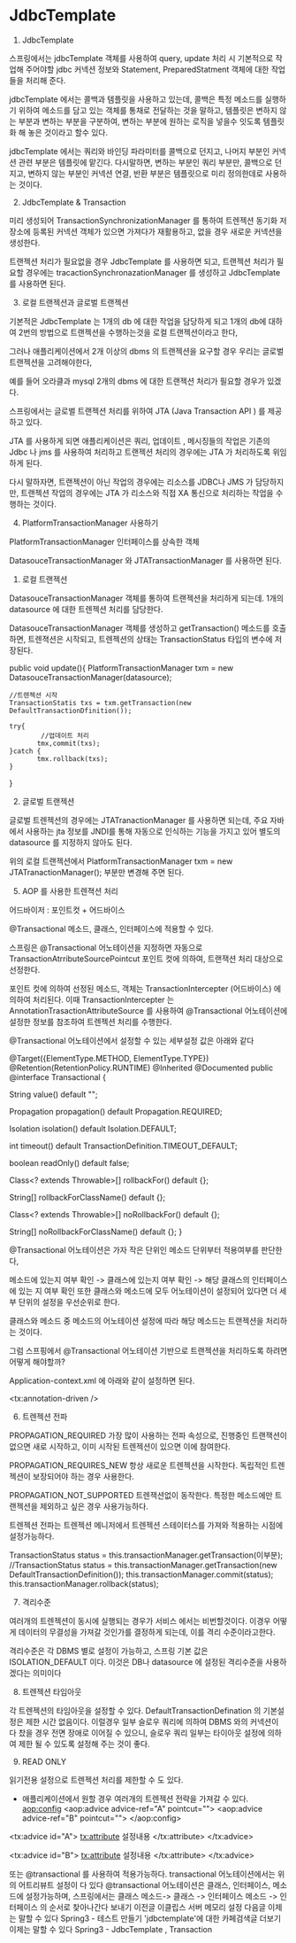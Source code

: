 # JdbcTemplate

1. JdbcTemplate
 
스프링에서는 jdbcTemplate 객체를 사용하여 query, update 처리 시 기본적으로 작업해 주어야할
jdbc 커넥션 정보와 Statement, PreparedStatment 객체에 대한 작업들을 처리해 준다.
 
jdbcTemplate 에서는 콜백과 템플릿을 사용하고 있는데,
콜백은 특정 메소드를 실행하기 위하여 메소드를 담고 있는 객체를 통채로 전달하는 것을 말하고,
템플릿은 변하지 않는 부분과 변하는 부분을 구분하여, 변하는 부분에 원하는 로직을 넣을수 잇도록 템플릿화 해 놓은 것이라고 할수 있다.
 
jdbcTemplate 에서는 쿼리와 바인딩 파라미터를 콜백으로 던지고, 나머지 부분인 커넥션 관련 부분은 템플릿에 맡긴다.
다시말하면, 변하는 부분인 쿼리 부분만, 콜백으로 던지고, 변하지 않는 부분인 커넥션 연결, 반환 부분은 템플릿으로 미리 정의한데로 사용하는 것이다.
 
 
 
 
2. JdbcTemplate & Transaction
 
미리 생성되어 TransactionSynchronizationManager 를 통하여 트렌젝션 동기화 저장소에 등록된 커넥션 객체가 있으면 가져다가 재활용하고, 없을 경우 새로운 커넥션을 생성한다.
 
트랜젝션 처리가 필요없을 경우 JdbcTemplate 를 사용하면 되고, 트랜젝션 처리가 필요할 경우에는 tracactionSynchronazationManager 를 생성하고 JdbcTemplate 를 사용하면 된다.
 
 
 
3. 로컬 트랜젝션과 글로벌 트랜젝션
 
기본적은 JdbcTemplate 는 1개의 db 에 대한 작업을 담당하게 되고 1개의 db에 대하여 2번의 방법으로 트랜젝션을 수행하는것을 로컬 트랜젝션이라고 한다,
 
그러나 애플리케이션에서 2개 이상의 dbms 의 트랜젝션을 요구할 경우 우리는 글로벌 트랜젝션을 고려해야한다,
 
예를 들어 오라클과 mysql 2개의 dbms 에 대한 트랜젝션 처리가 필요할 경우가 있겠다.
 
 
 
스프링에서는 글로벌 트랜젝션 처리를 위하여 JTA (Java Transaction API ) 를 제공하고 있다.
 
JTA 를 사용하게 되면 애플리케이션은 쿼리, 업데이트 , 메시징들의 작업은 기존의 Jdbc 나 jms 를 사용하여 처리하고 트랜젝션 처리의 경우에는 JTA 가 처리하도록 위임하게 된다.
 
다시 말하자면, 트랜젝션이 아닌 작업의 경우에는 리소스를 JDBC나 JMS 가 담당하지만, 트랜젝션 작업의 경우에는 JTA 가 리소스와 직접 XA 통신으로 처리하는 작업을 수행하는 것이다.
 
 
4. PlatformTransactionManager 사용하기
 
PlatformTransactionManager 인터페이스를 상속한 객체
 
DatasouceTransactionManager 와 JTATransactionManager 를 사용하면 된다.
 
 
1) 로컬 트랜젝션
 
DatasouceTransactionManager 객체를 통하여 트랜젝션을 처리하게 되는데. 1개의 datasource 에 대한 트렌젝션 처리를 담당한다.
 
DatasouceTransactionManager 객체를 생성하고 getTransaction() 메소드를 호출하면, 트렌젹션은 시작되고,
트렌젝션의 상태는 TransactionStatus 타입의 변수에 저장된다.
 
public void update(){
    PlatformTransactionManager txm = new  DatasouceTransactionManager(datasource);
     
    //트렌젝션 시작
    TransactionStatis txs = txm.getTransaction(new DefaultTransactionDfinition());
 
    try{
            //업데이트 처리
           tmx,commit(txs);
    }catch {
           tmx.rollback(txs);
    }
}
 
 
2) 글로벌 트랜젝션 
 
글로벌 트렌젝션의 경우에는 JTATranactionManager 를 사용하면 되는데, 
주요 자바에서 사용하는 jta 정보를 JNDI를 통해 자동으로 인식하는 기능을 가지고 있어 별도의 datasource 를 지정하지 않아도 된다.
 
위의 로컬 트랜젝션에서
PlatformTransactionManager txm = new  JTATranactionManager();
부분만 변경해 주면 된다.
 
 
 
 
5. AOP 를 사용한 트렌젹션 처리
 
어드바이저 : 포인트컷 + 어드바이스
 
@Transactional
메소드, 클래스, 인터페이스에 적용할 수 있다.
 
스프링은  @Transactional 어노테이션을 지정하면 자동으로 TransactionAtrributeSourcePointcut 포인트 컷에 의하여,
트랜잭션 처리 대상으로 선정한다.
 
포인트 컷에 의하여 선정된 메소드, 객체는 TransactionIntercepter (어드바이스) 에 의하여 처리된다.
이때 TransactionIntercepter 는AnnotationTrasactionAttributeSource 를 사용하여 @Transactional 어노테이션에 설정한 정보를 참조하여 트렌젝션 처리를 수행한다.
 
@Transactional 어노테이션에서 설정할 수 있는 세부설정 값은 아래와 같다
 
@Target({ElementType.METHOD, ElementType.TYPE})
@Retention(RetentionPolicy.RUNTIME)
@Inherited
@Documented
public @interface Transactional {

 String value() default "";
 
 Propagation propagation() default Propagation.REQUIRED;

 Isolation isolation() default Isolation.DEFAULT;

 int timeout() default TransactionDefinition.TIMEOUT_DEFAULT;
 
 boolean readOnly() default false;

 Class<? extends Throwable>[] rollbackFor() default {};

 String[] rollbackForClassName() default {};
 
 Class<? extends Throwable>[] noRollbackFor() default {};
 
 String[] noRollbackForClassName() default {};
}
 
 
@Transactional 어노테이션은 가자 작은 단위인 메소드 단위부터 적용여부를 판단한다,
 
메소드에 있는지 여부 확인 -> 클래스에 있는지 여부 확인 -> 해당 클래스의 인터페이스에 있는 지 여부 확인
또한 클래스와 메소드에 모두 어노테이션이 설정되어 있다면 더 세부 단위의 설정을 우선순위로 한다.
 
클래스와 메소드 중 메소드의 어노테이션 설정에 따라 해당 메소드는 트랜젝션을 처리하는 것이다.
 
 
 
그럼 스프핑에서 @Transactional 어노테이션 기반으로 트랜젝션을 처리하도록 하려면 어떻게 해야할까?
 
Application-context.xml 에 아래와 같이 설정하면 된다.
 
<tx:annotation-driven />
 
 
 
6. 트렌젝션 전파
 
PROPAGATION_REQUIRED
가장 많이 사용하는 전파 속성으로, 진행중인 트랜잭션이 없으면 새로 시작하고, 이미 시작된 트렌젝션이 있으면 이에 참여한다.
 
PROPAGATION_REQUIRES_NEW
항상 새로운 트렌젝션을 시작한다. 독립적인 트렌젝션이 보장되어야 하는 경우 사용한다.
 
PROPAGATION_NOT_SUPPORTED
트렌잭션없이 동작한다. 특정한 메소드에만 트랜젝션을 제외하고 싶은 경우 사용가능하다.
 
 
 
트렌젝션 전파는 트렌젝션 메니저에서 트렌젝션 스테이터스를 가져와 적용하는 시점에 설정가능하다.
 
TransactionStatus status = this.transactionManager.getTransaction(이부분);
//TransactionStatus status = this.transactionManager.getTransaction(new DefaultTransactionDefinition());
this.transactionManager.commit(status);
this.transactionManager.rollback(status);
 
 
 
 
7. 격리수준
 
여러개의 트렌젝션이 동시에 실행되는 경우가 서비스 에서는 비번할것이다.
이경우 어떻게 데이터의 무결성을 가져갈 것인가를 결정하게 되는데, 이를 격리 수준이라고한다.
 
격리수준은 각  DBMS 별로 설정이 가능하고, 스프링 기본 값은 ISOLATION_DEFAULT 이다.
이것은 DB나 datasource 에 설정된 격리수준을 사용하겠다는 의미이다
 
 
 
8. 트렌젝션 타임아웃
 
각 트렌젝션의 타임아웃을 설정할 수 있다.
DefaultTransactionDefination 의 기본설정은 제한 시간 없음이다.
이럴경우 일부 슬로우 쿼리에 의하여 DBMS 와의 커넥션이 다 찼을 경우 전면 장애로 이어질 수 있으니, 슬로우 쿼리 일부는 타이아웃 설정에 의하여 제한 될 수 있도록 설정해 주는 것이 좋다.
 
 
9. READ ONLY
 
읽기전용 설정으로 트렌젝션 처리를 제한할 수 도 있다.
 
 
 
* 애플리케이션에서 원할 경우 여러개의 트렌젝션 전략을 가져갈 수 있다.
<aop:config>
    <aop:advice advice-ref="A" pointcut="">
    <aop:advice advice-ref="B" pointcut="">
</aop:config>
 
<tx:advice id="A">
     <tx:attribute>
             설정내용
     </tx:attribute>
</tx:advice>
 
<tx:advice id="B">
     <tx:attribute>
             설정내용
     </tx:attribute>
</tx:advice>
 
 
또는 @transactional 를 사용하여 적용가능하다. transactional  어노테이션에서는 위의 어트리뷰트 설정이 다 있다
@transactional  어노테이션은 클래스, 인터페이스, 메소드에 설정가능하며,
스프링에서는 클래스 메소드-> 클래스 -> 인터페이스 메소드 -> 인터페이스 의 순서로 찾아나간다
보내기
이전글	
이클립스 서버 메모리 설정
다음글	
이제는 말할 수 있다 Spring3 - 테스트 만들기
'jdbctemplate'에 대한 카페검색글	더보기
이제는 말할 수 있다 Spring3 - JdbcTemplate , Transaction
